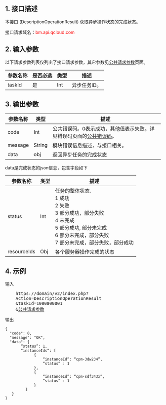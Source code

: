 ## 1. 接口描述
 
本接口 (DescriptionOperationResult) 获取异步操作状态的完成状态。

接口请求域名：<font style="color:red">bm.api.qcloud.com</font>


## 2. 输入参数

以下请求参数列表仅列出了接口请求参数，其它参数见[公共请求参数](/doc/api/456/6718)页面。

| 参数名称 | 是否必选  | 类型 | 描述 |
|---------|---------|---------|---------|
| taskId | 是 | Int | 异步任务ID。 |



## 3. 输出参数

| 参数名称 | 类型 | 描述 |
|---------|---------|---------|
| code | Int | 公共错误码。0表示成功，其他值表示失败。详见错误码页面的[公共错误码](/doc/api/456/6725)。|
| message | String | 模块错误信息描述，与接口相关。|
| data | obj | 返回异步任务的完成状态 |

data是完成状态的json信息，包含字段如下

| 参数名称 | 类型 | 描述 |
|---------|---------|---------|
| status | Int | 任务的整体状态.<br/> 1 成功<br/> 2 失败<br/> 3 部分成功，部分失败<br/> 4 未完成<br/> 5 部分成功, 部分未完成<br/> 6 部分未完成，部分失败<br/> 7 部分未完成，部分失败，部分成功 |
| resourceIds | Obj | 各个服务器操作完成的状态 | 



## 4. 示例
 
输入

<pre>
	https://domain/v2/index.php?
	Action=DescriptionOperationResult
	&taskId=1000800001
	&<a href="https://www.qcloud.com/doc/api/229/6976">公共请求参数</a>
</pre>
输出

```
{
  "code": 0,
  "message": "OK",
  "data": {
       “status”: 1,
       “instanceIds”: [
             {
                 “instanceId”: “cpm-3dw234”,
                 “status” : 1
             },
             {
                 “instanceId”: “cpm-sdf343x”,
                 “status” : 1
             }
         ]
   }
}

```